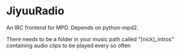 JiyuuRadio
==========

An IRC frontend for MPD. Depends on python-mpd2.

There needs to be a folder in your music path called "[nick]\_intros" containing audio clips to be played every so often
